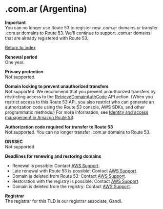 # \.com\.ar \(Argentina\)<a name="com.ar"></a>

**Important**  
You can no longer use Route 53 to register new \.com\.ar domains or transfer \.com\.ar domains to Route 53\. We'll continue to support \.com\.ar domains that are already registered with Route 53\.

[Return to index](registrar-tld-list.md#index)

**Renewal period**  
One year\.

**Privacy protection**  
Not supported\.

**Domain locking to prevent unauthorized transfers**  
Not supported\. We recommend that you prevent unauthorized transfers by restricting access to the [RetrieveDomainAuthCode](https://docs.aws.amazon.com/Route53/latest/APIReference/API_domains_RetrieveDomainAuthCode.html) API action\. \(When you restrict access to this Route 53 API, you also restrict who can generate an authorization code using the Route 53 console, AWS SDKs, and other programmatic methods\.\) For more information, see [Identity and access management in Amazon Route 53](auth-and-access-control.md)\.

**Authorization code required for transfer to Route 53**  
Not supported\. You can no longer transfer \.com\.ar domains to Route 53\.

**DNSSEC**  
Not supported\.

**Deadlines for renewing and restoring domains**  
+ Renewal is possible: Contact [AWS Support](https://docs.aws.amazon.com/Route53/latest/DeveloperGuide/domain-contact-support.html)\.
+ Late renewal with Route 53 is possible: Contact [AWS Support](https://docs.aws.amazon.com/Route53/latest/DeveloperGuide/domain-contact-support.html)\.
+ Domain is deleted from Route 53: Contact [AWS Support](https://docs.aws.amazon.com/Route53/latest/DeveloperGuide/domain-contact-support.html)\.
+ Restoration with the registry is possible: Contact [AWS Support](https://docs.aws.amazon.com/Route53/latest/DeveloperGuide/domain-contact-support.html)\.
+ Domain is deleted from the registry: Contact [AWS Support](https://docs.aws.amazon.com/Route53/latest/DeveloperGuide/domain-contact-support.html)\.

**Registrar**  
The registrar for this TLD is our registrar associate, Gandi\.